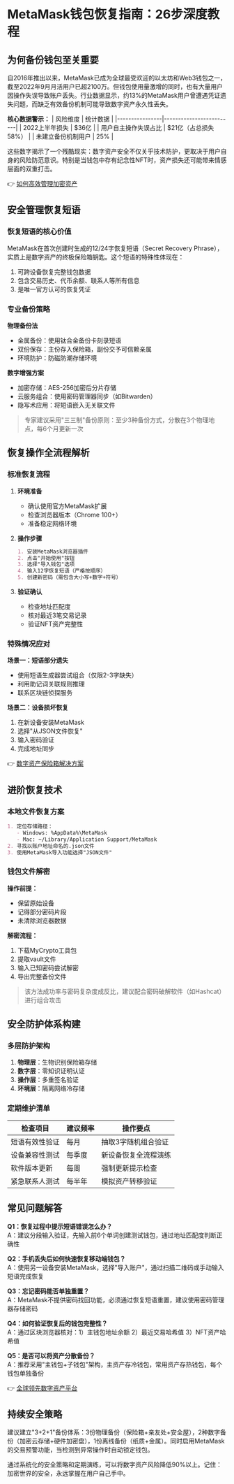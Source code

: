 # MetaMask钱包恢复指南：26步深度教程

## 为何备份钱包至关重要

自2016年推出以来，MetaMask已成为全球最受欢迎的以太坊和Web3钱包之一，截至2022年9月月活用户已超2100万。但钱包使用量激增的同时，也有大量用户因操作失误导致账户丢失。行业数据显示，约13%的MetaMask用户曾遭遇凭证遗失问题，而缺乏有效备份机制可能导致数字资产永久性丢失。

**核心数据警示：**
| 风险维度        | 统计数据                  |
|----------------|-------------------------|
| 2022上半年损失  | $36亿                   |
| 用户自主操作失误占比 | $21亿（占总损失58%）      |
| 未建立备份机制用户 | 25%                     |

这些数字揭示了一个残酷现实：数字资产安全不仅关乎技术防护，更取决于用户自身的风险防范意识。特别是当钱包中存有纪念性NFT时，资产损失还可能带来情感层面的双重打击。

👉 [如何高效管理加密资产](https://bit.ly/okx_welcome)

## 安全管理恢复短语

### 恢复短语的核心价值
MetaMask在首次创建时生成的12/24字恢复短语（Secret Recovery Phrase），实质上是数字资产的终极保险箱钥匙。这个短语的特殊性体现在：
1. 可跨设备恢复完整钱包数据
2. 包含交易历史、代币余额、联系人等所有信息
3. 是唯一官方认可的恢复凭证

### 专业备份策略
**物理备份法**  
- 金属备份：使用钛合金备份卡刻录短语
- 双份保存：主份存入保险箱，副份交予可信赖亲属
- 环境防护：防磁防潮存储环境

**数字增强方案**  
- 加密存储：AES-256加密后分片存储
- 云服务组合：使用密码管理器同步（如Bitwarden）
- 隐写术应用：将短语嵌入无关联文件

> 专家建议采用"三三制"备份原则：至少3种备份方式，分散在3个物理地点，每6个月更新一次

## 恢复操作全流程解析

### 标准恢复流程
1. **环境准备**
   - 确认使用官方MetaMask扩展
   - 检查浏览器版本（Chrome 100+）
   - 准备稳定网络环境

2. **操作步骤**
   ```markdown
   1. 安装MetaMask浏览器插件
   2. 点击"开始使用"按钮
   3. 选择"导入钱包"选项
   4. 输入12字恢复短语（严格按顺序）
   5. 创建新密码（需包含大小写+数字+符号）
   ```

3. **验证确认**
   - 检查地址匹配度
   - 核对最近3笔交易记录
   - 验证NFT资产完整性

### 特殊情况应对
**场景一：短语部分遗失**  
- 使用短语生成器尝试组合（仅限2-3字缺失）
- 利用助记词关联规则推理
- 联系区块链侦探服务

**场景二：设备损坏恢复**  
1. 在新设备安装MetaMask
2. 选择"从JSON文件恢复"
3. 输入密码验证
4. 完成地址同步

👉 [数字资产保险箱解决方案](https://bit.ly/okx_welcome)

## 进阶恢复技术

### 本地文件恢复方案
```markdown
1. 定位存储路径：
   - Windows: %AppData%\MetaMask
   - Mac: ~/Library/Application Support/MetaMask
2. 寻找以账户地址命名的.json文件
3. 使用MetaMask导入功能选择"JSON文件"
```

### 钱包文件解密
**操作前提：**
- 保留原始设备
- 记得部分密码片段
- 未清除浏览器数据

**解密流程：**
1. 下载MyCrypto工具包
2. 提取vault文件
3. 输入已知密码尝试解密
4. 导出完整备份文件

> 该方法成功率与密码复杂度成反比，建议配合密码破解软件（如Hashcat）进行组合攻击

## 安全防护体系构建

### 多层防护架构
1. **物理层**：生物识别保险箱存储
2. **数字层**：零知识证明认证
3. **操作层**：多重签名验证
4. **环境层**：隔离网络冷存储

### 定期维护清单
| 检查项目        | 建议频率 | 操作要点                |
|---------------|--------|-----------------------|
| 短语有效性验证 | 每月     | 抽取3字随机组合验证     |
| 设备兼容性测试 | 每季度   | 新设备恢复全流程演练     |
| 软件版本更新   | 每周     | 强制更新提示检查         |
| 紧急联系人测试 | 每半年   | 模拟资产转移验证         |

## 常见问题解答

**Q1：恢复过程中提示短语错误怎么办？**  
A：建议分段输入验证，先输入前6个单词创建测试钱包，通过地址匹配度判断正确性

**Q2：手机丢失后如何快速恢复移动端钱包？**  
A：使用另一设备安装MetaMask，选择"导入账户"，通过扫描二维码或手动输入短语完成恢复

**Q3：忘记密码能否单独重置？**  
A：MetaMask不提供密码找回功能，必须通过恢复短语重置，建议使用密码管理器存储密码

**Q4：如何验证恢复后的钱包完整性？**  
A：通过区块浏览器核对：1）主钱包地址余额 2）最近交易哈希值 3）NFT资产哈希值

**Q5：是否可以将资产分散备份？**  
A：推荐采用"主钱包+子钱包"架构，主资产存冷钱包，常用资产存热钱包，每个钱包单独备份

👉 [全球领先数字资产平台](https://bit.ly/okx_welcome)

## 持续安全策略

建议建立"3+2+1"备份体系：3份物理备份（保险箱+亲友处+安全屋），2种数字备份（加密云存储+硬件加密盘），1份离线备份（纸质+金属）。同时启用MetaMask的交易预警功能，当检测到异常操作时自动锁定钱包。

通过系统化的安全策略和定期演练，可以将数字资产风险降低90%以上。记住：加密世界的安全，永远掌握在用户自己手中。